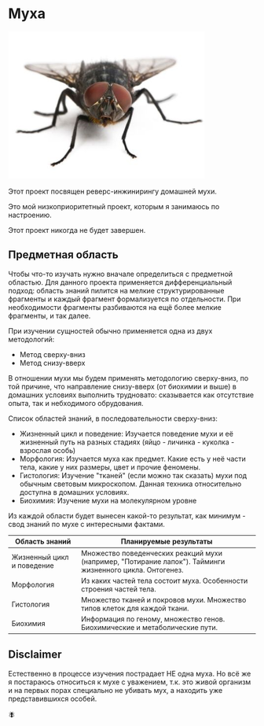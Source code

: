# Муха

![rexfeatures_1423212a.jpg](/imgstore/rexfeatures_1423212a.jpg)

Этот проект посвящен реверс-инжинирингу домашней мухи.

Это мой низкоприоритетный проект, которым я занимаюсь по настроению.

Этот проект никогда не будет завершен.

## Предметная область

Чтобы что-то изучать нужно вначале определиться с предметной областью. Для данного проекта применяется дифференциальный подход: область знаний пилится на мелкие структурированные фрагменты и каждый фрагмент формализуется по отдельности. При необходимости фрагменты разбиваются на ещё более мелкие фрагменты, и так далее.

При изучении сущностей обычно применяется одна из двух методологий:
- Метод сверху-вниз
- Метод снизу-вверх

В отношении мухи мы будем применять методологию сверху-вниз, по той причине, что направление снизу-вверх (от биохимии и выше) в домашних условиях выполнить трудновато: сказывается как отсутствие опыта, так и небходимого обрудования.

Список областей знаний, в последовательности сверху-вниз:
- Жизненный цикл и поведение: Изучается поведение мухи и её жизненный путь на разных стадиях (яйцо - личинка - куколка - взрослая особь)
- Морфология: Изучается муха как предмет. Какие есть у неё части тела, какие у них размеры, цвет и прочие феномены.
- Гистология: Изучение "тканей" (если можно так сказать) мухи под обычным световым микроскопом. Данная техника относительно доступна в домашних условиях.
- Биохимия: Изучение мухи на молекулярном уровне

Из каждой области будет вынесен какой-то результат, как минимум - свод знаний по мухе с интересными фактами.

|Область знаний|Планируемые результаты|
|---|---|
|Жизненный цикл и поведение|Множество поведенческих реакций мухи (например, "Потирание лапок"). Тайминги жизненного цикла. Онтогенез.|
|Морфология|Из каких частей тела состоит муха. Особенности строения частей тела.|
|Гистология|Множество тканей и покровов мухи. Множество типов клеток для каждой ткани.|
|Биохимия|Информация по геному, множество генов. Биохимические и метаболические пути.|

## Disclaimer

Естественно в процессе изучения пострадает НЕ одна муха. Но всё же я постараюсь относиться к мухе с уважением, т.к. это живой организм и на первых порах специально не убивать мух, а находить уже представившихся особей.

🪰
